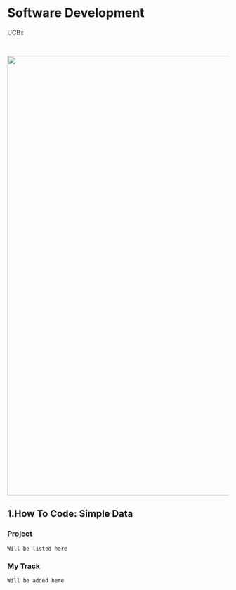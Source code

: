 # Software Development
UCBx


<!-- [![Alt text](https://github.com/doct0rX/SoftwareDevelopment/blob/master/photos/masters.jpg?raw=true "Software Development")](https://www.cs.ubc.ca/news/2017/03/ubc-launches-edx-micromasters-program-software-development) -->

<p>
<br /> <div class="separator" style="clear: both; text-align: center;"> <a href="https://www.cs.ubc.ca/news/2017/03/ubc-launches-edx-micromasters-program-software-development"><img alt="" border="0" height="1000" src="https://github.com/doct0rX/SoftwareDevelopment/blob/master/photos/masters.jpg" width="1000" /></a></div>
</p>

## 1.How To Code: Simple Data
###  Project
    Will be listed here
### My Track
    Will be added here
